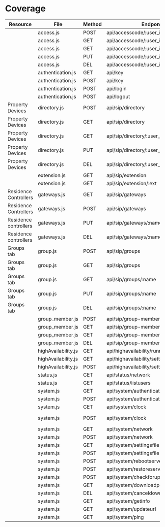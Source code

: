 Coverage
========

| Resource | File | Method | Endpont | Status |
| -------- | ---- | ------ | ------- | ------ |
|  | access.js | POST |api/accesscode/:user_id | |
|  | access.js | GET | api/accesscode/:user_id |  |
|  | access.js | GET | api/accesscode/:user_id/:access_code |  |
|  | access.js | PUT | api/accesscode/:user_id/:access_code |  |
|  | access.js | DEL | api/accesscode/:user_id/:access_code |  |
|  | authentication.js | GET | api/key |  |
|  | authentication.js | POST | api/key |  |
|  | authentication.js | POST | api/login |  |
|  | authentication.js | POST | api/logout |  |
| Property Devices | directory.js | POST | api/sip/directory |  |
| Property Devices | directory.js | GET | api/sip/directory |  |
| Property Devices  | directory.js | GET | api/sip/directory/:user_id |  |
| Property Devices | directory.js | PUT | api/sip/directory/:user_id |  |
| Property Devices | directory.js | DEL | api/sip/directory/:user_id |  |
|  | extension.js | GET | api/sip/extension |  |
|  | extension.js | GET | api/sip/extension/:ext |  |
| Residence Controllers | gateways.js | GET | api/sip/gateways | Done |
| Residence Controllers | gateways.js | POST | api/sip/gateways | Done |
| Residence controllers | gateways.js | PUT | api/sip/gateways/:name | Done |
| Residence controllers | gateways.js | DEL | api/sip/gateways/:name | Done |
| Groups tab  | group.js | POST | api/sip/groups | Done |
| Groups tab | group.js | GET | api/sip/groups | Done |
| Groups tab | group.js | GET | api/sip/groups/:name | Done |
| Groups tab  | group.js | PUT | api/sip/groups/:name | Done |
| Groups tab | group.js | DEL | api/sip/groups/:name | Done |
|  | group_member.js | POST | api/sip/group-members |  |
|  | group_member.js | GET | api/sip/group-members |  |
|  | group_member.js | GET | api/sip/group-members/:group_name |  |
|  | group_member.js | DEL | api/sip/group-members/:group_name |  |
|  | highAvailability.js | GET | api/highavailability/runningstate |  |
|  | highAvailability.js | GET | api/highavailability/settings |  |
|  | highAvailability.js | POST | api/highavailability/settings |  |
|  | status.js | GET | api/status/network | Done |
|  | status.js | GET | api/status/listusers | Done |
|  | system.js | GET | api/system/authentication |  |
|  | system.js | POST | api/system/authentication |  |
|  | system.js | GET | api/system/clock | Done |
|  | system.js | POST | api/system/clock | In progress |
|  | system.js | GET | api/system/network | Done |
|  | system.js | POST | api/system/network |  |
|  | system.js | GET | api/system/settingsfile |  |
|  | system.js | POST | api/system/settingsfile |  |
|  | system.js | POST | api/system/rebootserver | Done |
|  | system.js | POST | api/system/restoreserver | Done |
|  | system.js | POST | api/system/checkforupdates |  |
|  | system.js | GET | api/system/downloadprogress |  |
|  | system.js | DEL | api/system/canceldownload |  |
|  | system.js | GET | api/system/getinfo | Done |
|  | system.js | GET | api/system/updateurl | Done |
|  | system.js | GET | api/system/ping | Done |

